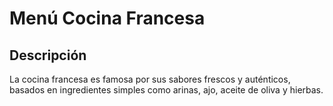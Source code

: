 # Menú Cocina Francesa

## Descripción
La cocina francesa es famosa por sus sabores frescos y auténticos, basados en ingredientes simples como arinas, ajo, aceite de oliva y hierbas.